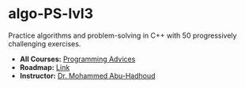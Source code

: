 # algo-PS-lvl3

Practice algorithms and problem-solving in C++ with 50 progressively challenging exercises.

- **All Courses:** [Programming Advices](https://programmingadvices.com/courses/)
- **Roadmap:** [Link](https://programmingadvices.com/p/roadmap)
- **Instructor:** [Dr. Mohammed Abu-Hadhoud](https://www.linkedin.com/in/abuhadhoud/)
